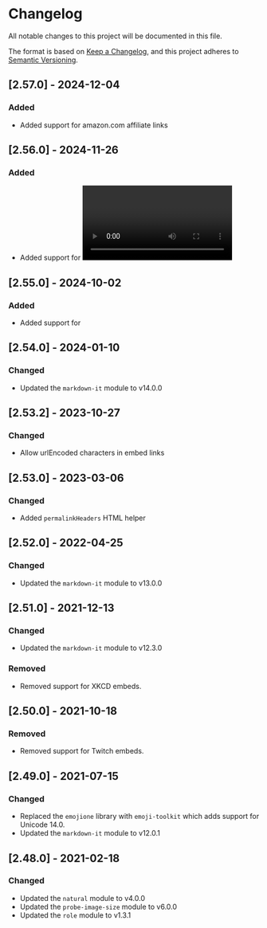 # Changelog
All notable changes to this project will be documented in this file.

The format is based on [Keep a Changelog](https://keepachangelog.com/en/1.0.0/),
and this project adheres to [Semantic Versioning](https://semver.org/spec/v2.0.0.html).

## [2.57.0] - 2024-12-04
### Added
- Added support for amazon.com affiliate links

## [2.56.0] - 2024-11-26
### Added
- Added support for <video> tag rendering for .mp4 and .webm links

## [2.55.0] - 2024-10-02
### Added
- Added support for <audio> tag rendering for .mp3 and .wav links

## [2.54.0] - 2024-01-10
### Changed
- Updated the `markdown-it` module to v14.0.0

## [2.53.2] - 2023-10-27
### Changed
- Allow urlEncoded characters in embed links

## [2.53.0] - 2023-03-06
### Changed
- Added `permalinkHeaders` HTML helper

## [2.52.0] - 2022-04-25
### Changed
- Updated the `markdown-it` module to v13.0.0

## [2.51.0] - 2021-12-13
### Changed
- Updated the `markdown-it` module to v12.3.0

### Removed
- Removed support for XKCD embeds.

## [2.50.0] - 2021-10-18
### Removed
- Removed support for Twitch embeds.

## [2.49.0] - 2021-07-15
### Changed
- Replaced the `emojione` library with `emoji-toolkit` which adds support for Unicode 14.0.
- Updated the `markdown-it` module to v12.0.1

## [2.48.0] - 2021-02-18
### Changed
- Updated the `natural` module to v4.0.0
- Updated the `probe-image-size` module to v6.0.0
- Updated the `role` module to v1.3.1